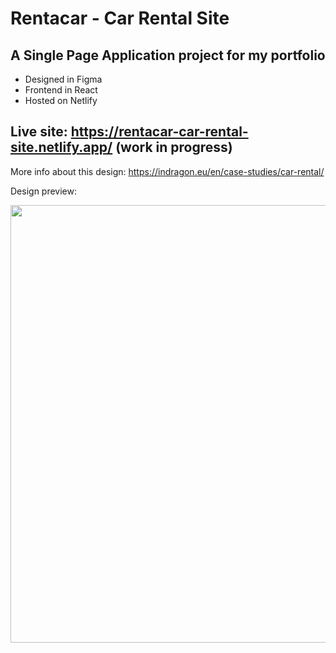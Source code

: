 # Rentacar - Car Rental Site

## A Single Page Application project for my portfolio
* Designed in Figma
* Frontend in React
* Hosted on Netlify

## Live site: https://rentacar-car-rental-site.netlify.app/ (work in progress)

More info about this design: https://indragon.eu/en/case-studies/car-rental/

Design preview:

<img src="https://user-images.githubusercontent.com/38013623/181493293-3a8478fb-6b9a-42c4-83ea-54d8638e66ca.jpg" width="700">


